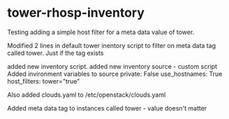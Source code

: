 # tower-rhosp-inventory
Testing adding a simple host filter for a meta data value of tower. 

Modified 2 lines in default tower inentory script to filter on meta data tag called tower. 
Just if the tag exists

added new inventory script. 
added new inventory source - custom script
Added invironment variables to source
private: False
use_hostnames: True
host_filters: tower="true"

Also added clouds.yaml to /etc/openstack/clouds.yaml

Added meta data tag to instances called tower - value doesn't matter


